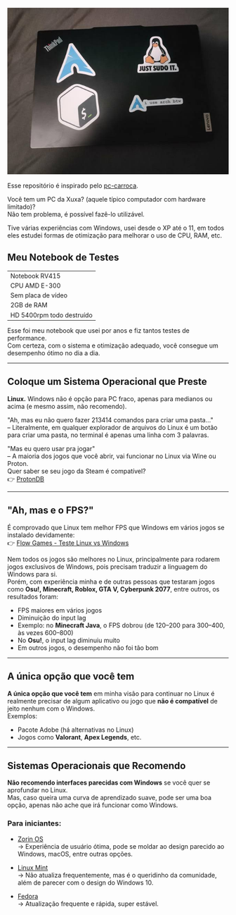 ![PC DA XUXA](images.jpeg)

Esse repositório é inspirado pelo [pc-carroca](https://github.com/terremoth/pc).

Você tem um PC da Xuxa? (aquele típico computador com hardware limitado)?  
Não tem problema, é possível fazê-lo utilizável.

Tive várias experiências com Windows, usei desde o XP até o 11, em todos eles estudei formas de otimização para melhorar o uso de CPU, RAM, etc.

## Meu Notebook de Testes

<table>
  <tr>
    <td>Notebook RV415</td>
  </tr>
  <tr>
    <td>CPU AMD E-300</td>
  </tr>
  <tr>
    <td>Sem placa de vídeo</td>
  </tr>
  <tr>
    <td>2GB de RAM</td>
  </tr>
  <tr>
    <td>HD 5400rpm todo destruído</td>
  </tr>
</table>

Esse foi meu notebook que usei por anos e fiz tantos testes de performance.  
Com certeza, com o sistema e otimização adequado, você consegue um desempenho ótimo no dia a dia.

---

## Coloque um Sistema Operacional que Preste

**Linux.** Windows não é opção para PC fraco, apenas para medianos ou acima (e mesmo assim, não recomendo).

"Ah, mas eu não quero fazer 213414 comandos para criar uma pasta..."  
– Literalmente, em qualquer explorador de arquivos do Linux é um botão para criar uma pasta, no terminal é apenas uma linha com 3 palavras.

"Mas eu quero usar pra jogar"  
– A maioria dos jogos que você abrir, vai funcionar no Linux via Wine ou Proton.  
Quer saber se seu jogo da Steam é compatível?  
👉 [ProtonDB](https://www.protondb.com/)

---

## "Ah, mas e o FPS?"

É comprovado que Linux tem melhor FPS que Windows em vários jogos se instalado devidamente:  
👉 [Flow Games - Teste Linux vs Windows](https://flowgames.gg/steamos-detona-windows-11-todos-testes-pcs-portateis/)

Nem todos os jogos são melhores no Linux, principalmente para rodarem jogos exclusivos de Windows, pois precisam traduzir a linguagem do Windows para si.  
Porém, com experiência minha e de outras pessoas que testaram jogos como **Osu!, Minecraft, Roblox, GTA V, Cyberpunk 2077**, entre outros, os resultados foram:

- FPS maiores em vários jogos
- Diminuição do input lag
- Exemplo: no **Minecraft Java**, o FPS dobrou (de 120–200 para 300–400, às vezes 600–800)  
- No **Osu!**, o input lag diminuiu muito  
- Em outros jogos, o desempenho não foi tão bom

---

## A única opção que você tem

**A única opção que você tem** em minha visão para continuar no Linux é realmente precisar de algum aplicativo ou jogo que **não é compatível** de jeito nenhum com o Windows.  
Exemplos:  
- Pacote Adobe (há alternativas no Linux)  
- Jogos como **Valorant**, **Apex Legends**, etc.  

---

## Sistemas Operacionais que Recomendo

**Não recomendo interfaces parecidas com Windows** se você quer se aprofundar no Linux.  
Mas, caso queira uma curva de aprendizado suave, pode ser uma boa opção, apenas não ache que irá funcionar como Windows.

### Para iniciantes:

- [Zorin OS](https://zorin.com/os/download/)  
  -> Experiência de usuário ótima, pode se moldar ao design parecido ao Windows, macOS, entre outras opções.

- [Linux Mint](https://linuxmint.com/)  
  -> Não atualiza frequentemente, mas é o queridinho da comunidade, além de parecer com o design do Windows 10.

- [Fedora](https://www.fedoraproject.org/)  
  -> Atualização frequente e rápida, super estável.
